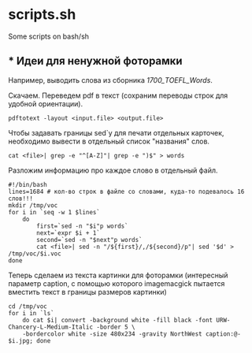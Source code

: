 # scripts.sh
Some scripts on bash/sh

## * Идеи для ненужной фоторамки
Например, выводить слова из сборника *1700_TOEFL_Words*.

Скачаем. Переведем pdf в текст (сохраним переводы строк для удобной ориентации).

`pdftotext -layout <input.file> <output.file>`

Чтобы задавать границы sed`у для печати отдельных карточек, необходимо вывести в отдельный список "названия" слов.

`cat <file>| grep -e "^[A-Z]"| grep -e ")$" > words`

Разложим информацию про каждое слово в отдельный файл.

```
#!/bin/bash
lines=1684 # кол-во строк в файле со словами, куда-то подевалось 16 слов!!!
mkdir /tmp/voc
for i in `seq -w 1 $lines`
    do
        first=`sed -n "$i"p words`
        next=`expr $i + 1`
        second=`sed -n "$next"p words`
        cat <file>| sed -n "/${first}/,/${second}/p"| sed '$d' > /tmp/voc/$i.voc
done
```

Теперь сделаем из текста картинки для фоторамки (интересный параметр caption, с помощью которого imagemacgick пытается вместить текст в границы размеров картинки)
```
cd /tmp/voc
for i in `ls`
    do cat $i| convert -background white -fill black -font URW-Chancery-L-Medium-Italic -border 5 \
    -bordercolor white -size 480x234 -gravity NorthWest caption:@- $i.jpg; done
```
